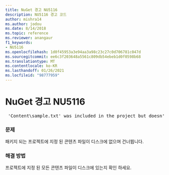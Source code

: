 ```yaml
---
title: NuGet 경고 NU5116
description: NU5116 경고 코드
author: mishra14
ms.author: jodou
ms.date: 8/14/2018
ms.topic: reference
ms.reviewer: anangaur
f1_keywords:
- NU5116
ms.openlocfilehash: 1d0f45953a3e94aa3a98c23c27c0d706781c047d
ms.sourcegitcommit: ee6c3f203648a5561c809db54ebeb1d0f0598b68
ms.translationtype: MT
ms.contentlocale: ko-KR
ms.lasthandoff: 01/26/2021
ms.locfileid: "98777959"
---
```

# <a name="nuget-warning-nu5116"></a>NuGet 경고 NU5116
<pre> 'Content\sample.txt' was included in the project but doesn't exist. Skipping...</pre>

### <a name="issue"></a>문제

패키지 되는 프로젝트에 지정 된 콘텐츠 파일이 디스크에 없으며 건너뜁니다.


### <a name="solution"></a>해결 방법

프로젝트에 지정 된 모든 콘텐츠 파일이 디스크에 있는지 확인 하세요.


